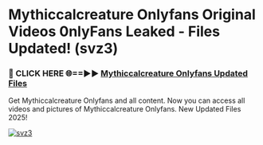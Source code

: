 # Mythiccalcreature Onlyfans Original Videos 0nlyFans Leaked - Files Updated! (svz3)

<h3>🔴 CLICK HERE 🌐==►► <a href="https://tinyurl.com/ehrbuxhb" rel="nofollow">Mythiccalcreature Onlyfans Updated Files</a></h3>

Get Mythiccalcreature Onlyfans and all content. Now you can access all videos and pictures of Mythiccalcreature Onlyfans. New Updated Files 2025!

[![svz3](https://i.imgur.com/lVYEuWS.gif)](https://tinyurl.com/ehrbuxhb)
